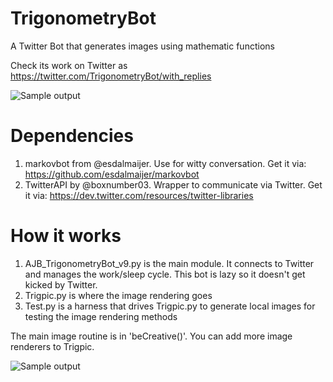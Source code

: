# TrigonometryBot
A Twitter Bot that generates images using mathematic functions

Check its work on Twitter as https://twitter.com/TrigonometryBot/with_replies

![Sample output](https://pbs.twimg.com/media/C5ZgkRQUwAEjWrr.jpg)

# Dependencies
1. markovbot from @esdalmaijer. Use for witty conversation. Get it via: https://github.com/esdalmaijer/markovbot
2. TwitterAPI by @boxnumber03. Wrapper to communicate via Twitter. Get it via: https://dev.twitter.com/resources/twitter-libraries

# How it works
1. AJB_TrigonometryBot_v9.py is the main module. It connects to Twitter and manages the work/sleep cycle. This bot is lazy so it doesn't get kicked by Twitter.
2. Trigpic.py is where the image rendering goes
3. Test.py is a harness that drives Trigpic.py to generate local images for testing the image rendering methods

The main image routine is in 'beCreative()'. You can add more image renderers to Trigpic.

![Sample output](https://pbs.twimg.com/media/C5bKrvtU0AAT6GC.jpg)

